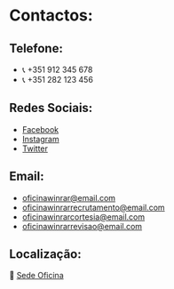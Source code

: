 # Contactos:
## Telefone:
+ :telephone_receiver: +351 912 345 678
+ :telephone_receiver: +351 282 123 456

## Redes Sociais:
+ [Facebook](https://www.facebook.com/)
+ [Instagram](https://www.instagram.com/)
+ [Twitter](https://twitter.com) 

## Email:
+ oficinawinrar@email.com
+ oficinawinrarrecrutamento@email.com
+ oficinawinrarcortesia@email.com
+ oficinawinrarrevisao@email.com

## Localização:
  
:round_pushpin: [Sede Oficina](https://www.google.com/search?q=37.011698987033604%2C+-7.921883972344417&rlz=1C1ONGR_pt-PTPT1017PT1017&oq=37.011698987033604%2C+-7.921883972344417&gs_lcrp=EgZjaHJvbWUqBggAEEUYOzIGCAAQRRg70gEHMTkxajBqNKgCALACAA&sourceid=chrome&ie=UTF-8)


